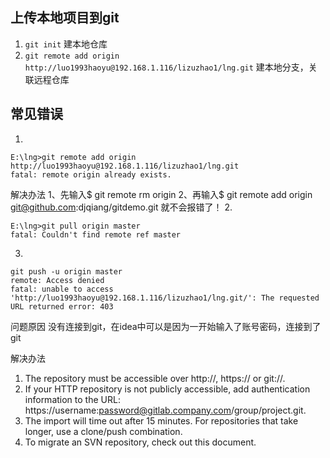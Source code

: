 ## 上传本地项目到git
1. `git init`   建本地仓库
2. `git remote add origin http://luo1993haoyu@192.168.1.116/lizuzhao1/lng.git`
建本地分支，关联远程仓库


##  常见错误
1. 
```
E:\lng>git remote add origin 
http://luo1993haoyu@192.168.1.116/lizuzhao1/lng.git
fatal: remote origin already exists.
```
解决办法
 1、先输入$ git remote rm origin
    2、再输入$ git remote add origin git@github.com:djqiang/gitdemo.git 就不会报错了！
2.
```
E:\lng>git pull origin master
fatal: Couldn't find remote ref master

```
3.
```
git push -u origin master
remote: Access denied
fatal: unable to access 'http://luo1993haoyu@192.168.1.116/lizuzhao1/lng.git/': The requested URL returned error: 403
```
问题原因
没有连接到git，在idea中可以是因为一开始输入了账号密码，连接到了git

解决办法

1. The repository must be accessible over http://, https:// or git://. 
2. If your HTTP repository is not publicly accessible, add authentication information to the URL: https://username:password@gitlab.company.com/group/project.git. 
3. The import will time out after 15 minutes. For repositories that take longer, use a clone/push combination. 
4. To migrate an SVN repository, check out this document. 
